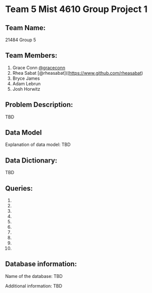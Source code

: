 # Team 5 Mist 4610 Group Project 1

## Team Name: 
21484 Group 5 

## Team Members:

1. Grace Conn [@graceconn](https://www.github.com/graceconn)
2. Rhea Sabat [@rheasabat]((https://www.github.com/rheasabat)
3. Bryce James
4. Adam Lebrun
5. Josh Horwitz

## Problem Description:

TBD

## Data Model

Explanation of data model: 
TBD

## Data Dictionary:

TBD

## Queries:

1.

2.

3.

4.

5.

6.

7.

8.

9.

10.

## Database information:

Name of the database: TBD

Additional information: TBD
